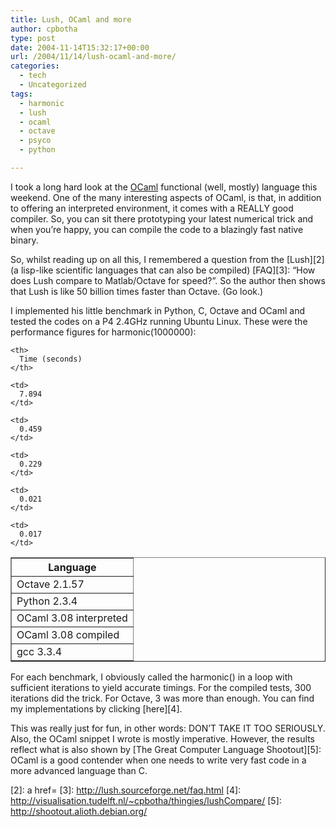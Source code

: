 ```yaml
---
title: Lush, OCaml and more
author: cpbotha
type: post
date: 2004-11-14T15:32:17+00:00
url: /2004/11/14/lush-ocaml-and-more/
categories:
  - tech
  - Uncategorized
tags:
  - harmonic
  - lush
  - ocaml
  - octave
  - psyco
  - python

---
```

I took a long hard look at the [OCaml][1] functional (well, mostly) language this weekend. One of the many interesting aspects of OCaml, is that, in addition to offering an interpreted environment, it comes with a REALLY good compiler. So, you can sit there prototyping your latest numerical trick and when you&#8217;re happy, you can compile the code to a blazingly fast native binary.

So, whilst reading up on all this, I remembered a question from the [Lush][2] (a lisp-like scientific languages that can also be compiled) [FAQ][3]: &#8220;How does Lush compare to Matlab/Octave for speed?&#8221;. So the author then shows that Lush is like 50 billion times faster than Octave. (Go look.)

I implemented his little benchmark in Python, C, Octave and OCaml and tested the codes on a P4 2.4GHz running Ubuntu Linux. These were the performance figures for harmonic(1000000):

<table border="1">
  <tr>
    <th>
      Language
    </th>
    
    <th>
      Time (seconds)
    </th>
  </tr>
  
  <tr>
    <td>
      Octave 2.1.57
    </td>
    
    <td>
      7.894
    </td>
  </tr>
  
  <tr>
    <td>
      Python 2.3.4
    </td>
    
    <td>
      0.459
    </td>
  </tr>
  
  <tr>
    <td>
      OCaml 3.08 interpreted
    </td>
    
    <td>
      0.229
    </td>
  </tr>
  
  <tr>
    <td>
      OCaml 3.08 compiled
    </td>
    
    <td>
      0.021
    </td>
  </tr>
  
  <tr>
    <td>
      gcc 3.3.4
    </td>
    
    <td>
      0.017
    </td>
  </tr>
</table>

For each benchmark, I obviously called the harmonic() in a loop with sufficient iterations to yield accurate timings. For the compiled tests, 300 iterations did the trick. For Octave, 3 was more than enough. You can find my implementations by clicking [here][4].

This was really just for fun, in other words: DON&#8217;T TAKE IT TOO SERIOUSLY. Also, the OCaml snippet I wrote is mostly imperative. However, the results reflect what is also shown by [The Great Computer Language Shootout][5]: OCaml is a good contender when one needs to write very fast code in a more advanced language than C.

 [1]: http://www.ocaml.org/
 [2]: a href=
 [3]: http://lush.sourceforge.net/faq.html
 [4]: http://visualisation.tudelft.nl/~cpbotha/thingies/lushCompare/
 [5]: http://shootout.alioth.debian.org/

